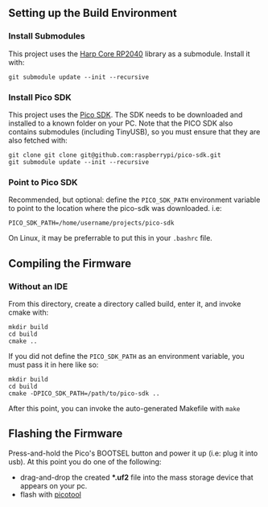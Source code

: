 ## Setting up the Build Environment

### Install Submodules
This project uses the [Harp Core RP2040](https://github.com/AllenNeuralDynamics/harp.core.rp2040) library as a submodule.
Install it with:
````
git submodule update --init --recursive
````

### Install Pico SDK
This project uses the [Pico SDK](https://github.com/raspberrypi/pico-sdk/tree/master).
The SDK needs to be downloaded and installed to a known folder on your PC.
Note that the PICO SDK also contains submodules (including TinyUSB), so you must ensure that they are also fetched with:
````
git clone git clone git@github.com:raspberrypi/pico-sdk.git
git submodule update --init --recursive
````

### Point to Pico SDK
Recommended, but optional: define the `PICO_SDK_PATH` environment variable to point to the location where the pico-sdk was downloaded. i.e:
````
PICO_SDK_PATH=/home/username/projects/pico-sdk
````
On Linux, it may be preferrable to put this in your `.bashrc` file.

## Compiling the Firmware

### Without an IDE
From this directory, create a directory called build, enter it, and invoke cmake with:
````
mkdir build
cd build
cmake ..
````
If you did not define the `PICO_SDK_PATH` as an environment variable, you must pass it in here like so:
````
mkdir build
cd build
cmake -DPICO_SDK_PATH=/path/to/pico-sdk ..
````
After this point, you can invoke the auto-generated Makefile with `make`

## Flashing the Firmware
Press-and-hold the Pico's BOOTSEL button and power it up (i.e: plug it into usb).
At this point you do one of the following:
* drag-and-drop the created **\*.uf2** file into the mass storage device that appears on your pc.
* flash with [picotool](https://github.com/raspberrypi/picotool)
